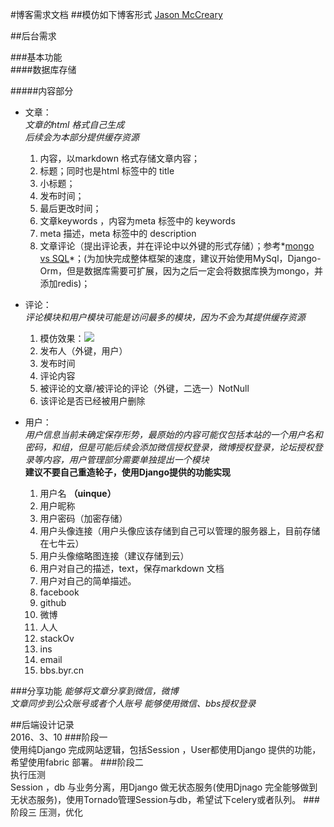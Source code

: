 #博客需求文档
##模仿如下博客形式
[Jason McCreary](http://jason.pureconcepts.net/)  

##后台需求

###基本功能  
####数据库存储   

#####内容部分


* 文章：  
*文章的html 格式自己生成*   
*后续会为本部分提供缓存资源*

    1. 内容，以markdown 格式存储文章内容；
    2. 标题；同时也是html 标签中的 title
    3. 小标题；
    3. 发布时间；
    4. 最后更改时间；
    5. 文章keywords ，内容为meta 标签中的 keywords
    6. meta 描述，meta 标签中的 description
    5. 文章评论（提出评论表，并在评论中以外键的形式存储）；参考*[mongo vs SQL](https://docs.mongodb.org/v3.0/reference/sql-comparison/)*；(为加快完成整体框架的速度，建议开始使用MySql，Django-Orm，但是数据库需要可扩展，因为之后一定会将数据库换为mongo，并添加redis)； 

* 评论：  
*评论模块和用户模块可能是访问最多的模块，因为不会为其提供缓存资源*

    1. 模仿效果：![](http://7xrgjg.com1.z0.glb.clouddn.com/Screenshot%202016-03-08%20%E4%B8%8B%E5%8D%883.24.59.png) 
    2. 发布人（外键，用户）
    3. 发布时间
    4. 评论内容
    5. 被评论的文章/被评论的评论（外键，二选一）NotNull
    6. 该评论是否已经被用户删除 

* 用户：  
*用户信息当前未确定保存形势，最原始的内容可能仅包括本站的一个用户名和密码，和组，但是可能后续会添加微信授权登录，微博授权登录，论坛授权登录等内容，用户管理部分需要单独提出一个模块*  
**建议不要自己重造轮子，使用Django提供的功能实现**

    1. 用户名 **（uinque）** 
    2. 用户昵称
    2. 用户密码（加密存储）
    3. 用户头像连接（用户头像应该存储到自己可以管理的服务器上，目前存储在七牛云）
    4. 用户头像缩略图连接（建议存储到云）
    6. 用户对自己的描述，text，保存markdown 文档
    7. 用户对自己的简单描述。
    8. facebook
    9. github
    10. 微博
    11. 人人
    12. stackOv
    13. ins
    14. email
    15. bbs.byr.cn  
   
   
###分享功能
*能够将文章分享到微信，微博*  
*文章同步到公众账号或者个人账号*
*能够使用微信、bbs授权登录*


##后端设计记录  
2016、3、10
###阶段一  
使用纯Django 完成网站逻辑，包括Session ，User都使用Django 提供的功能，希望使用fabric 部署。
###阶段二  
执行压测  
Session ，db 与业务分离，用Django 做无状态服务(使用Djnago 完全能够做到无状态服务)，使用Tornado管理Session与db，希望试下celery或者队列。
###阶段三
压测，优化
